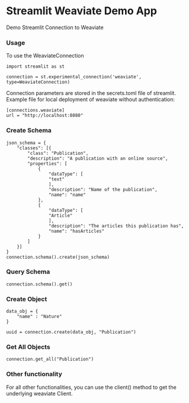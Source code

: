 # Streamlit Weaviate Demo App

Demo Streamlit Connection to Weaviate

### Usage

To use the WeaviateConnection

```
import streamlit as st

connection = st.experimental_connection('weaviate', type=WeaviateConnection)
```

Connection parameters are stored in the secrets.toml file of streamlit.
<br>
Example file for local deployment of weaviate without authentication:

```
[connections.weaviate]
url = "http://localhost:8080"
```

### Create Schema

```
json_schema = {
    "classes": [{
        "class": "Publication",
        "description": "A publication with an online source",
        "properties": [
            {
                "dataType": [
                "text"
                ],
                "description": "Name of the publication",
                "name": "name"
            },
            {
                "dataType": [
                "Article"
                ],
                "description": "The articles this publication has",
                "name": "hasArticles"
            }
        ]
    }]
}
connection.schema().create(json_schema)
```

### Query Schema

```
connection.schema().get()
```

### Create Object

```
data_obj = {
    "name" : "Nature"
}

uuid = connection.create(data_obj, "Publication")
```

### Get All Objects

```
connection.get_all("Publication")
```

### Other functionality

For all other functionalities, you can use the client() method to get the underlying weaviate Client.
